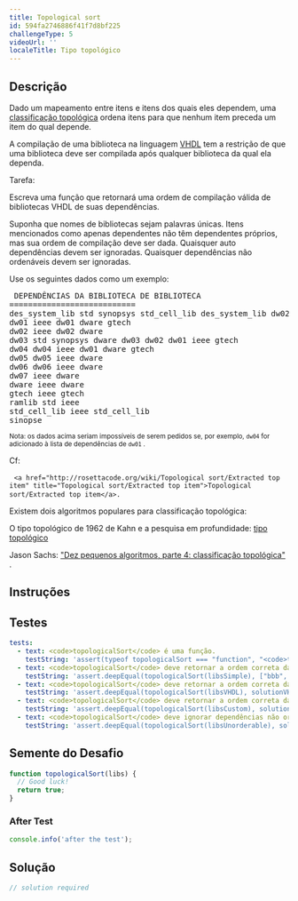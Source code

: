 ```yaml
---
title: Topological sort
id: 594fa2746886f41f7d8bf225
challengeType: 5
videoUrl: ''
localeTitle: Tipo topológico
---
```


## Descrição
<section id="description"><p> Dado um mapeamento entre itens e itens dos quais eles dependem, uma <a href="https://en.wikipedia.org/wiki/Topological sorting" title="wp: Classificação topológica">classificação topológica</a> ordena itens para que nenhum item preceda um item do qual depende. </p><p> A compilação de uma biblioteca na linguagem <a href="https://en.wikipedia.org/wiki/VHDL" title="wp: VHDL">VHDL</a> tem a restrição de que uma biblioteca deve ser compilada após qualquer biblioteca da qual ela dependa. </p> Tarefa: <p> Escreva uma função que retornará uma ordem de compilação válida de bibliotecas VHDL de suas dependências. </p> Suponha que nomes de bibliotecas sejam palavras únicas. Itens mencionados como apenas dependentes não têm dependentes próprios, mas sua ordem de compilação deve ser dada. Quaisquer auto dependências devem ser ignoradas. Quaisquer dependências não ordenáveis ​​devem ser ignoradas. <p> Use os seguintes dados como um exemplo: </p><pre> DEPENDÊNCIAS DA BIBLIOTECA DE BIBLIOTECA
===========================
des_system_lib std synopsys std_cell_lib des_system_lib dw02 dw01 ramlib ieee
dw01 ieee dw01 dware gtech
dw02 ieee dw02 dware
dw03 std synopsys dware dw03 dw02 dw01 ieee gtech
dw04 dw04 ieee dw01 dware gtech
dw05 dw05 ieee dware
dw06 dw06 ieee dware
dw07 ieee dware
dware ieee dware
gtech ieee gtech
ramlib std ieee
std_cell_lib ieee std_cell_lib
sinopse
</pre><p> <small>Nota: os dados acima seriam impossíveis de serem pedidos se, por exemplo, <code>dw04</code> for adicionado à lista de dependências de <code>dw01</code> .</small> </p> Cf: <pre> <code>&lt;a href=&quot;http://rosettacode.org/wiki/Topological sort/Extracted top item&quot; title=&quot;Topological sort/Extracted top item&quot;&gt;Topological sort/Extracted top item&lt;/a&gt;.</code> </pre><p> Existem dois algoritmos populares para classificação topológica: </p><p> O tipo topológico de 1962 de Kahn e a pesquisa em profundidade: <a href="https://en.wikipedia.org/wiki/Topological sorting" title="wp: Classificação topológica">tipo topológico</a> </p><p> Jason Sachs: <a href="http://www.embeddedrelated.com/showarticle/799.php" title="link: http://www.embeddedrelated.com/showarticle/799.php">&quot;Dez pequenos algoritmos, parte 4: classificação topológica&quot;</a> . </p></section>

## Instruções
<section id="instructions">
</section>

## Testes
<section id='tests'>

```yml
tests:
  - text: <code>topologicalSort</code> é uma função.
    testString: 'assert(typeof topologicalSort === "function", "<code>topologicalSort</code> is a function.");'
  - text: <code>topologicalSort</code> deve retornar a ordem correta da biblioteca.
    testString: 'assert.deepEqual(topologicalSort(libsSimple), ["bbb", "aaa"], "<code>topologicalSort</code> must return correct library order..");'
  - text: <code>topologicalSort</code> deve retornar a ordem correta da biblioteca.
    testString: 'assert.deepEqual(topologicalSort(libsVHDL), solutionVHDL, "<code>topologicalSort</code> must return correct library order..");'
  - text: <code>topologicalSort</code> deve retornar a ordem correta da biblioteca.
    testString: 'assert.deepEqual(topologicalSort(libsCustom), solutionCustom, "<code>topologicalSort</code> must return correct library order..");'
  - text: <code>topologicalSort</code> deve ignorar dependências não ordenadas.
    testString: 'assert.deepEqual(topologicalSort(libsUnorderable), solutionUnorderable, "<code>topologicalSort</code> must ignore unorderable dependencies..");'

```

</section>

## Semente do Desafio
<section id='challengeSeed'>

<div id='js-seed'>

```js
function topologicalSort(libs) {
  // Good luck!
  return true;
}

```

</div>


### After Test
<div id='js-teardown'>

```js
console.info('after the test');
```

</div>

</section>

## Solução
<section id='solution'>

```js
// solution required
```
</section>
